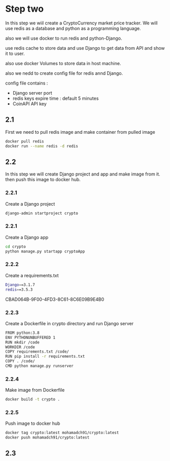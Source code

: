 # Step two

In this step we wiil create a CryptoCurrency market price tracker. We will use redis as a database and python as a programming language.

also we will use docker to run redis and python-Django.

use redis cache to store data and use Django  to get data from API and show it to user.

also use docker Volumes to store data in host machine.

also we  nedd to create config file for redis annd Django.

config file contains : 

- Django server port
- redis keys expire time : default 5 minutes
- CoinAPI API key



## 2.1

First we need to pull redis image and make container from pulled image

```bash
docker pull redis
docker run --name redis -d redis
```

## 2.2
In this step we will create Django project and app and make image from it.
then push this image to docker hub.
### 2.2.1

Create a Django project

```bash
django-admin startproject crypto
```
### 2.2.1

Create a Django app

```bash
cd crypto
python manage.py startapp cryptoApp
```

### 2.2.2
Create a requirements.txt

```bash
Django==3.1.7
redis==3.5.3
```


CBAD064B-9F00-4FD3-8C61-8C6E09B9E4B0
### 2.2.3

Create a Dockerfile in crypto directory
and run Django server

```bash
FROM python:3.8
ENV PYTHONUNBUFFERED 1
RUN mkdir /code
WORKDIR /code
COPY requirements.txt /code/
RUN pip install -r requirements.txt
COPY . /code/
CMD python manage.py runserver

```

### 2.2.4

Make image from Dockerfile

```bash
docker build -t crypto .
```

### 2.2.5

Push image to docker hub

```bash
docker tag crypto:latest mohamadch91/crypto:latest
docker push mohamadch91/crypto:latest
```

## 2.3





